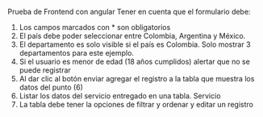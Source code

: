 Prueba de Frontend con angular 
Tener en cuenta que el formulario debe:
1. Los campos marcados con * son obligatorios
2. El país debe poder seleccionar entre Colombia, Argentina y México.
3. El departamento es solo visible si el país es Colombia. Solo mostrar 3
departamentos para este ejemplo.
4. Si el usuario es menor de edad (18 años cumplidos) alertar que no se puede
registrar
5. Al dar clic al botón enviar agregar el registro a la tabla que muestra los datos del
punto (6)
6. Listar los datos del servicio entregado en una tabla.
Servicio 
7. La tabla debe tener la opciones de filtrar y ordenar y editar un registro
